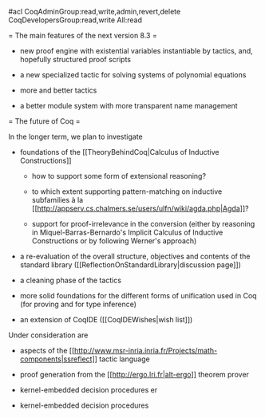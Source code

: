 #acl CoqAdminGroup:read,write,admin,revert,delete CoqDevelopersGroup:read,write All:read

= The main features of the next version 8.3 =

 * new proof engine with existential variables instantiable by tactics, and, hopefully structured proof scripts

 * a new specialized tactic for solving systems of polynomial equations

 * more and better tactics

 * a better module system with more transparent name management

= The future of Coq =

In the longer term, we plan to investigate

 * foundations of the [[TheoryBehindCoq|Calculus of Inductive Constructions]]

   * how to support some form of extensional reasoning?

   * to which extent supporting pattern-matching on inductive subfamilies à la [[http://appserv.cs.chalmers.se/users/ulfn/wiki/agda.php|Agda]]?

   * support for proof-irrelevance in the conversion (either by reasoning in Miquel-Barras-Bernardo's Implicit Calculus of Inductive Constructions or by following Werner's approach)

 * a re-evaluation of the overall structure, objectives and contents of the standard library ([[ReflectionOnStandardLibrary|discussion page]])

 * a cleaning phase of the tactics

 * more solid foundations for the different forms of unification used in Coq (for proving and for type inference)

 * an extension of CoqIDE ([[CoqIDEWishes|wish list]])

Under consideration are

 * aspects of the [[http://www.msr-inria.inria.fr/Projects/math-components|ssreflect]] tactic language

 * proof generation from the [[http://ergo.lri.fr|alt-ergo]] theorem prover

 * kernel-embedded decision procedures
er

 * kernel-embedded decision procedures
